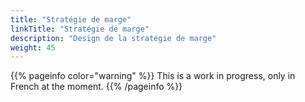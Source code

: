 ```yaml
---
title: "Stratégie de marge"
linkTitle: "Stratégie de marge"
description: "Design de la stratégie de marge"
weight: 45
---
```


{{% pageinfo color="warning" %}}
This is a work in progress, only in French at the moment.
{{% /pageinfo %}}
